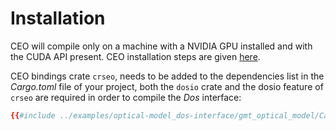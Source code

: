 # Installation

CEO will compile only on a machine with a NVIDIA GPU installed and with the CUDA API present. 
CEO installation steps are given [here](https://github.com/rconan/CEO).

CEO bindings crate `crseo`, needs to be added to the dependencies list in the *Cargo.toml* file of your project, both the `dosio` crate and the dosio feature of `crseo` are required in order to compile the *Dos* interface:
```toml
{{#include ../examples/optical-model_dos-interface/gmt_optical_model/Cargo.toml:depends}}
```
